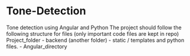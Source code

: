 # Tone-Detection
Tone detection using Angular and Python
The project should follow the following structure for files (only important code files are kept in repo)
Project_folder - backend (another folder) - static / templates and python files.
               - Angular_directory 

